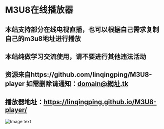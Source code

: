 # M3U8在线播放器
## 本站支持部分在线电视直播，也可以根据自己需求复制自己的m3u8地址进行播放
## 本站纯做学习交流使用，请不要进行其他违法活动
## 资源来自https://github.com/linqingping/M3U8-player 如需删除请通知：domain@網址.tk
## 播放器地址：https://linqingping.github.io/M3U8-player/
![Image text](https://github.com/linqingping/M3U8-player/blob/master/QR.png)

